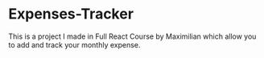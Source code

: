# Expenses-Tracker
This is a project I made in Full React Course by Maximilian which allow you to add and track your monthly expense.

